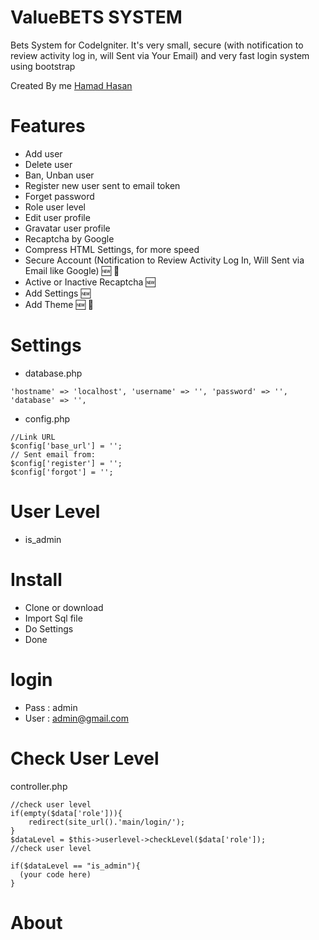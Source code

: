 # ValueBETS SYSTEM
Bets System for CodeIgniter. It's very small, secure (with notification to review activity log in, will Sent via Your Email) and very fast login system using bootstrap

Created By me [Hamad Hasan](http://seersol.com)


# Features
- Add user
- Delete user
- Ban, Unban user
- Register new user sent to email token
- Forget password
- Role user level
- Edit user profile
- Gravatar user profile
- Recaptcha by Google
- Compress HTML Settings, for more speed
- Secure Account (Notification to Review Activity Log In, Will Sent via Email like Google) :new: :tada:
- Active or Inactive Recaptcha :new:
- Add Settings :new:
- Add Theme :new: :tada:

# Settings
- database.php
```
'hostname' => 'localhost', 'username' => '', 'password' => '', 'database' => '',
```

- config.php
```
//Link URL
$config['base_url'] = '';
// Sent email from:
$config['register'] = '';
$config['forgot'] = '';
```

# User Level
- is_admin

# Install
- Clone or download
- Import Sql file
- Do Settings
- Done

# login
- Pass : admin
- User : admin@gmail.com

# Check User Level
controller.php
```
//check user level
if(empty($data['role'])){
    redirect(site_url().'main/login/');
}
$dataLevel = $this->userlevel->checkLevel($data['role']);
//check user level

if($dataLevel == "is_admin"){
  (your code here)
}
```

# About
